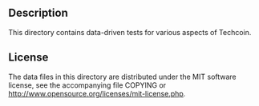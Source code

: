 Description
------------

This directory contains data-driven tests for various aspects of Techcoin.

License
--------

The data files in this directory are distributed under the MIT software
license, see the accompanying file COPYING or
http://www.opensource.org/licenses/mit-license.php.


